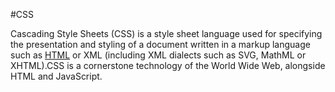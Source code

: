 #CSS
Cascading Style Sheets (CSS) is a style sheet language used for specifying the presentation and styling of a document written in a markup language such as [HTML](/wiki/HTML) or XML (including XML dialects such as SVG, MathML or XHTML).CSS is a cornerstone technology of the World Wide Web, alongside HTML and JavaScript.